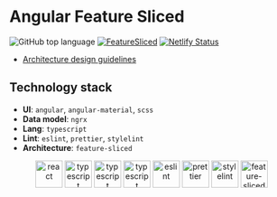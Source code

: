 # Angular Feature Sliced

![GitHub top language](https://img.shields.io/github/languages/top/select-name/sharead-frontend)
[![FeatureSliced](https://img.shields.io/badge/Powered%20by-%F0%9F%8D%B0%20Feature%20Sliced-%235c9cb5)](https://feature-sliced.design/)
[![Netlify Status](https://api.netlify.com/api/v1/badges/780a3c97-cded-4063-9f74-6e325d98e97f/deploy-status)](https://app.netlify.com/sites/laughing-boyd-e3122c/deploys)

- [Architecture design guidelines](https://feature-sliced.design/)

## Technology stack

- **UI**: `angular`, `angular-material`, `scss`
- **Data model**: `ngrx`
- **Lang**: `typescript`
- **Lint**: `eslint`, `prettier`, `stylelint`
- **Architecture**: `feature-sliced`

<div align="center">
<img title="react" alt="react" height=48 src="https://angular.io/assets/images/logos/angular/angular.png"/>
<img title="typescript" alt="typescript" height=48 src="https://raw.githubusercontent.com/remojansen/logo.ts/master/ts.png"/>
<img title="typescript" alt="typescript" height=48 src="https://raw.githubusercontent.com/nrwl/nx/master/images/nx-logo.png"/>
<img title="typescript" alt="typescript" height=48 src="https://ngrx.io/assets/images/badge.svg"/>
<img title="eslint" alt="eslint" height=48 src="https://d33wubrfki0l68.cloudfront.net/204482ca413433c80cd14fe369e2181dd97a2a40/092e2/assets/img/logo.svg"/>
<img title="prettier" alt="prettier" height=48 src="https://prettier.io/icon.png"/>
<img title="stylelint" alt="stylelint" height=48 src="https://camo.githubusercontent.com/aa04feafbd080140cd834905cf171ccf7b06fc5f1f1ae07ce9879218165312d1/68747470733a2f2f63646e2e776f726c64766563746f726c6f676f2e636f6d2f6c6f676f732f7374796c656c696e742e737667"/>
<img title="feature-sliced" alt="feature-sliced" height=48 src="https://avatars.githubusercontent.com/u/60469024?s=200&v=4"/>
</div>
